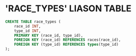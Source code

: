 # 'RACE_TYPES' LIASON TABLE

```sql
CREATE TABLE race_types (
    race_id INT,
    type_id INT,
    PRIMARY KEY (race_id, type_id),
    FOREIGN KEY (race_id) REFERENCES races(race_id),
    FOREIGN KEY (type_id) REFERENCES types(type_id)
);
```

